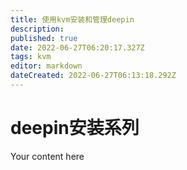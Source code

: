 ```yaml
---
title: 使用kvm安装和管理deepin
description: 
published: true
date: 2022-06-27T06:20:17.327Z
tags: kvm
editor: markdown
dateCreated: 2022-06-27T06:13:18.292Z
---
```


# deepin安装系列
Your content here